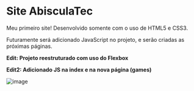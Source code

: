 <h1>Site AbisculaTec</h1>

<p>Meu primeiro site! Desenvolvido somente com o uso de HTML5 e CSS3.</p>

<p>Futuramente será adicionado JavaScript no projeto, e serão criadas as próximas páginas.</p>

<p><strong>Edit: Projeto reestruturado com uso do Flexbox</strong></p>
<p><strong>Edit2: Adicionado JS na index e na nova página (games) </strong></p>


![image](https://user-images.githubusercontent.com/85578784/128966882-50f93a12-2118-4d8e-909b-381a5c30a600.png)
